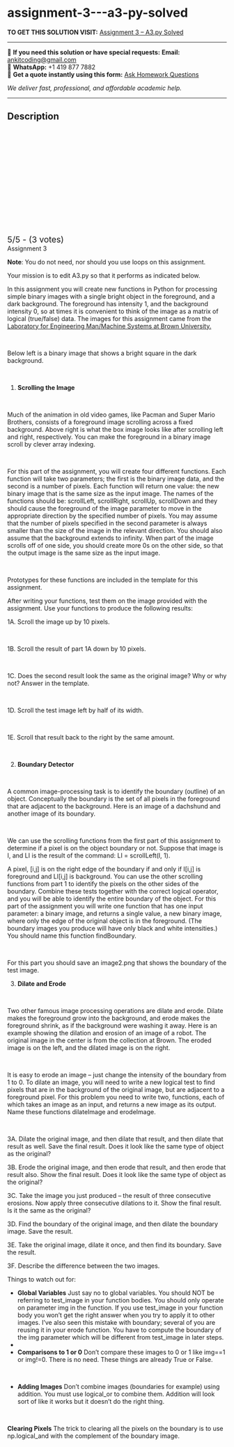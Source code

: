 # assignment-3---a3-py-solved
**TO GET THIS SOLUTION VISIT:** [Assignment 3 – A3.py Solved](https://www.ankitcodinghub.com/product/assignment-3-a3-py-solved/)


---

📩 **If you need this solution or have special requests:** **Email:** ankitcoding@gmail.com  
📱 **WhatsApp:** +1 419 877 7882  
📄 **Get a quote instantly using this form:** [Ask Homework Questions](https://www.ankitcodinghub.com/services/ask-homework-questions/)

*We deliver fast, professional, and affordable academic help.*

---

<h2>Description</h2>



<div class="kk-star-ratings kksr-auto kksr-align-center kksr-valign-top" data-payload="{&quot;align&quot;:&quot;center&quot;,&quot;id&quot;:&quot;4954&quot;,&quot;slug&quot;:&quot;default&quot;,&quot;valign&quot;:&quot;top&quot;,&quot;ignore&quot;:&quot;&quot;,&quot;reference&quot;:&quot;auto&quot;,&quot;class&quot;:&quot;&quot;,&quot;count&quot;:&quot;3&quot;,&quot;legendonly&quot;:&quot;&quot;,&quot;readonly&quot;:&quot;&quot;,&quot;score&quot;:&quot;5&quot;,&quot;starsonly&quot;:&quot;&quot;,&quot;best&quot;:&quot;5&quot;,&quot;gap&quot;:&quot;4&quot;,&quot;greet&quot;:&quot;Rate this product&quot;,&quot;legend&quot;:&quot;5\/5 - (3 votes)&quot;,&quot;size&quot;:&quot;24&quot;,&quot;title&quot;:&quot;Assignment 3 - A3.py  Solved&quot;,&quot;width&quot;:&quot;138&quot;,&quot;_legend&quot;:&quot;{score}\/{best} - ({count} {votes})&quot;,&quot;font_factor&quot;:&quot;1.25&quot;}">

<div class="kksr-stars">

<div class="kksr-stars-inactive">
            <div class="kksr-star" data-star="1" style="padding-right: 4px">


<div class="kksr-icon" style="width: 24px; height: 24px;"></div>
        </div>
            <div class="kksr-star" data-star="2" style="padding-right: 4px">


<div class="kksr-icon" style="width: 24px; height: 24px;"></div>
        </div>
            <div class="kksr-star" data-star="3" style="padding-right: 4px">


<div class="kksr-icon" style="width: 24px; height: 24px;"></div>
        </div>
            <div class="kksr-star" data-star="4" style="padding-right: 4px">


<div class="kksr-icon" style="width: 24px; height: 24px;"></div>
        </div>
            <div class="kksr-star" data-star="5" style="padding-right: 4px">


<div class="kksr-icon" style="width: 24px; height: 24px;"></div>
        </div>
    </div>

<div class="kksr-stars-active" style="width: 138px;">
            <div class="kksr-star" style="padding-right: 4px">


<div class="kksr-icon" style="width: 24px; height: 24px;"></div>
        </div>
            <div class="kksr-star" style="padding-right: 4px">


<div class="kksr-icon" style="width: 24px; height: 24px;"></div>
        </div>
            <div class="kksr-star" style="padding-right: 4px">


<div class="kksr-icon" style="width: 24px; height: 24px;"></div>
        </div>
            <div class="kksr-star" style="padding-right: 4px">


<div class="kksr-icon" style="width: 24px; height: 24px;"></div>
        </div>
            <div class="kksr-star" style="padding-right: 4px">


<div class="kksr-icon" style="width: 24px; height: 24px;"></div>
        </div>
    </div>
</div>


<div class="kksr-legend" style="font-size: 19.2px;">
            5/5 - (3 votes)    </div>
    </div>
Assignment 3

<strong>Note</strong>: You do not need, nor should you use loops on this assignment.

Your mission is to edit A3.py so that it performs as indicated below.

In this assignment you will create new functions in Python for processing simple binary images with a single bright object in the foreground, and a dark background. The foreground has intensity 1, and the background intensity 0, so at times it is convenient to think of the image as a matrix of logical (true/false) data. The images for this assignment came from the <a href="http://www.lems.brown.edu/~dmc/">Laboratory for Engineering Man/Machine Systems at Brown University.</a>

&nbsp;

Below left is a binary image that shows a bright square in the dark background.

&nbsp;

<ol>
<li><strong> Scrolling the Image</strong></li>
</ol>
&nbsp;

Much of the animation in old video games, like Pacman and Super Mario Brothers, consists of a foreground image scrolling across a fixed background. Above right is what the box image looks like after scrolling left and right, respectively. You can make the foreground in a binary image scroll by clever array indexing.

&nbsp;

For this part of the assignment, you will create four different functions. Each function will take two parameters; the first is the binary image data, and the second is a number of pixels. Each function will return one value: the new binary image that is the same size as the input image. The names of the functions should be: scrollLeft, scrollRight, scrollUp, scrollDown and they should cause the foreground of the image parameter to move in the appropriate direction by the specified number of pixels. You may assume that the number of pixels specified in the second parameter is always smaller than the size of the image in the relevant direction. You should also assume that the background extends to infinity. When part of the image scrolls off of one side, you should create more 0s on the other side, so that the output image is the same size as the input image.

&nbsp;

Prototypes for these functions are included in the template for this assignment.

After writing your functions, test them on the image provided with the assignment. Use your functions to produce the following results:

1A. Scroll the image up by 10 pixels.

&nbsp;

1B. Scroll the result of part 1A down by 10 pixels.

&nbsp;

1C. Does the second result look the same as the original image? Why or why not? Answer in the template.

&nbsp;

1D. Scroll the test image left by half of its width.

&nbsp;

1E. Scroll that result back to the right by the same amount.

&nbsp;

<ol start="2">
<li><strong> Boundary Detector</strong></li>
</ol>
<strong>&nbsp;</strong>

A common image-processing task is to identify the boundary (outline) of an object. Conceptually the boundary is the set of all pixels in the foreground that are adjacent to the background. Here is an image of a dachshund and another image of its boundary.

&nbsp;

We can use the scrolling functions from the first part of this assignment to determine if a pixel is on the object boundary or not. Suppose that image is I, and LI is the result of the command: LI = scrollLeft(I, 1).

A pixel, [i,j] is on the right edge of the boundary if and only if I[i,j] is foreground and LI[i,j] is background. You can use the other scrolling functions from part 1 to identify the pixels on the other sides of the boundary. Combine these tests together with the correct logical operator, and you will be able to identify the entire boundary of the object. For this part of the assignment you will write one function that has one input parameter: a binary image, and returns a single value, a new binary image, where only the edge of the original object is in the foreground. (The boundary images you produce will have only black and white intensities.) You should name this function findBoundary.

&nbsp;

For this part you should save an image2.png that shows the boundary of the test image.

<ol start="3">
<li><strong> Dilate and Erode</strong></li>
</ol>
<strong>&nbsp;</strong>

Two other famous image processing operations are dilate and erode. Dilate makes the foreground grow into the background, and erode makes the foreground shrink, as if the background were washing it away. Here is an example showing the dilation and erosion of an image of a robot. The original image in the center is from the collection at Brown. The eroded image is on the left, and the dilated image is on the right.

&nbsp;

It is easy to erode an image – just change the intensity of the boundary from 1 to 0. To dilate an image, you will need to write a new logical test to find pixels that are in the background of the original image, but are adjacent to a foreground pixel. For this problem you need to write two, functions, each of which takes an image as an input, and returns a new image as its output. Name these functions dilateImage and erodeImage.

&nbsp;

3A. Dilate the original image, and then dilate that result, and then dilate that result as well. Save the final result. Does it look like the same type of object as the original?

3B. Erode the original image, and then erode that result, and then erode that result also. Show the final result. Does it look like the same type of object as the original?

3C. Take the image you just produced – the result of three consecutive erosions. Now apply three consecutive dilations to it. Show the final result. Is it the same as the original?

3D. Find the boundary of the original image, and then dilate the boundary image. Save the result.

3E. Take the original image, dilate it once, and then find its boundary. Save the result.

3F. Describe the difference between the two images.

Things to watch out for:

<ul>
<li><strong>Global Variables</strong> Just say no to global variables. You should NOT be referring to test_image in your function bodies. You should only operate on parameter img in the function. If you use test_image in your function body you won’t get the right answer when you try to apply it to other images. I’ve also seen this mistake with boundary; several of you are reusing it in your erode function. You have to compute the boundary of the img parameter which will be different from test_image in later steps.</li>
<li></li>
<li><strong>Comparisons to 1 or 0</strong> Don’t compare these images to 0 or 1 like img==1 or img!=0. There is no need. These things are already True or False.</li>
</ul>
&nbsp;

<ul>
<li><strong>Adding Images</strong> Don’t combine images (boundaries for example) using addition. You must use logical_or to combine them. Addition will look sort of like it works but it doesn’t do the right thing.</li>
</ul>
&nbsp;

<strong>Clearing Pixels</strong> The trick to clearing all the pixels on the boundary is to use np.logical_and with the complement of the boundary image.

&nbsp;
